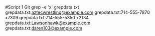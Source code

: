 #Script 1
 Git grep -e 'x' grepdata.txt
grepdata.txt:aztecwrestling@example.com
grepdata.txt:714-555-7870 x7309
grepdata.txt:714-555-5350 x2134
grepdata.txt:Lawsonhawk@example.com
grepdata.txt:daren103@example.com
